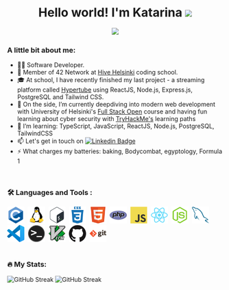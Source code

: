 <!--
**Katarina-Slotova/Katarina-Slotova** is a ✨ _special_ ✨ repository because its `README.md` (this file) appears on your GitHub profile.

Here are some ideas to get you started:

- 🔭 I’m currently working on ...
- 🌱 I’m currently learning ...
- 👯 I’m looking to collaborate on ...
- 🤔 I’m looking for help with ...
- 💬 Ask me about ...
- 📫 How to reach me: ...
- 😄 Pronouns: ...
- ⚡ Fun fact: ...
-->

<!--
<div id="header" align="center">
  <img src="https://cdn.pixabay.com/photo/2016/12/28/09/36/web-1935737_1280.png" width="800" height="350"/>
</div>
-->

<div id="greeting" align="center">
  <h1>Hello world! I'm Katarina <img src="https://media.giphy.com/media/hvRJCLFzcasrR4ia7z/giphy.gif" width="30"/></h1>
</div>
<div align="center">
  <img src="https://media.giphy.com/media/paTz7UZbPfTZFRYnnB/giphy.gif" width="200"/>
</div>

### A little bit about me:
- :woman_technologist: Software Developer.
- 🐝 Member of 42 Network at [Hive Helsinki](https://www.hive.fi/en/) coding school.
- 🎓 At school, I have recently finished my last project - a streaming platform called [Hypertube](https://github.com/JuhoKangas/hypertube) using ReactJS, Node.js, Express.js, PostgreSQL and Tailwind CSS.
- 🤔 On the side, I’m currently deepdiving into modern web development with University of Helsinki's [Full Stack Open](https://fullstackopen.com/en/) course and having fun learning about cyber security with [TryHackMe's](https://tryhackme.com/) learning paths
- 🌱 I’m learning: TypeScript, JavaScript, ReactJS, Node.js, PostgreSQL, TailwindCSS
- 📫 Let's get in touch on [![Linkedin Badge](https://img.shields.io/badge/-LinkedIn-blue?style=flat&logo=Linkedin&logoColor=white)](https://www.linkedin.com/in/katarina-slotova-804466131/)
- ⚡ What charges my batteries: baking, Bodycombat, egyptology, Formula 1

<br/>

### :hammer_and_wrench: Languages and Tools :
<div>
  <img src="https://raw.githubusercontent.com/devicons/devicon/master/icons/c/c-original.svg" title="C" alt="C" height="40px" width="40px"/>&nbsp;
  <img src="https://raw.githubusercontent.com/devicons/devicon/master/icons/linux/linux-original.svg" title="Linux" alt="Linux" height="40px" width="40px" />&nbsp;
  <img src="https://raw.githubusercontent.com/devicons/devicon/master/icons/bash/bash-original.svg" title="Bash" alt="Bash" height="40px" width="40px"/>&nbsp;
  <img src="https://github.com/devicons/devicon/blob/master/icons/css3/css3-plain-wordmark.svg"  title="CSS3" alt="CSS" width="40" height="40"/>&nbsp;
  <img src="https://github.com/devicons/devicon/blob/master/icons/html5/html5-original.svg" title="HTML5" alt="HTML" width="40" height="40"/>&nbsp;
  <img src="https://raw.githubusercontent.com/devicons/devicon/master/icons/php/php-original.svg" title="PHP" alt="PHP" height="40px" width="40px"/>&nbsp;
  <img src="https://github.com/devicons/devicon/blob/master/icons/javascript/javascript-original.svg" title="JavaScript" alt="JavaScript" width="40" height="40"/>&nbsp;
  <img src="https://github.com/devicons/devicon/blob/master/icons/react/react-original.svg" title="React" alt="React" width="40" height="40"/>&nbsp;
  <img src="https://github.com/devicons/devicon/blob/master/icons/nodejs/nodejs-original.svg" title="Nodejs" alt="Nodejs" width="40" height="40"/>&nbsp;
  <img src="https://github.com/devicons/devicon/blob/master/icons/mysql/mysql-original.svg" title="MySQL" alt="MySQL" width="40" height="40"/>&nbsp;
  <img src="https://raw.githubusercontent.com/github/explore/80688e429a7d4ef2fca1e82350fe8e3517d3494d/topics/visual-studio-code/visual-studio-code.png" title="VS Code" alt="VS Code" width="40" height="40"/>&nbsp;
  <img src="https://raw.githubusercontent.com/github/explore/80688e429a7d4ef2fca1e82350fe8e3517d3494d/topics/terminal/terminal.png" title="Terminal" alt="Terminal" width="40px" height="40px"/>&nbsp;
  <img src="https://raw.githubusercontent.com/github/explore/80688e429a7d4ef2fca1e82350fe8e3517d3494d/topics/vim/vim.png" title="Vim" alt="Vim" width="40px" height="40px"/>&nbsp;
      <img src="https://raw.githubusercontent.com/github/explore/78df643247d429f6cc873026c0622819ad797942/topics/github/github.png" title="GitHub" alt="GitHub" height="40px" width="40px"/>&nbsp;
  <img src="https://github.com/devicons/devicon/blob/master/icons/git/git-original-wordmark.svg" title="Git" alt="Git" width="40" height="40"/>
</div>

<br/>

### :fire: My Stats:
![GitHub Streak](https://github-readme-stats.vercel.app/api?username=Katarina-Slotova&show_icons=true&theme=tokyonight&include_all_commits=true&count_private=true)
![GitHub Streak](https://github-readme-stats.vercel.app/api/top-langs/?username=Katarina-Slotova&layout=compact&langs_count=7&theme=tokyonight)

